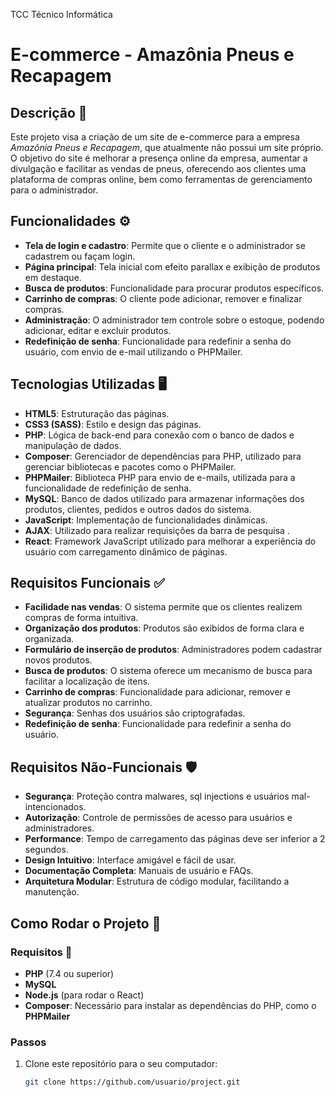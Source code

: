 TCC Técnico Informática

# E-commerce - Amazônia Pneus e Recapagem 

## Descrição 📜

Este projeto visa a criação de um site de e-commerce para a empresa *Amazônia Pneus e Recapagem*, que atualmente não possui um site próprio. O objetivo do site é melhorar a presença online da empresa, aumentar a divulgação e facilitar as vendas de pneus, oferecendo aos clientes uma plataforma de compras online, bem como ferramentas de gerenciamento para o administrador.

## Funcionalidades ⚙️

- **Tela de login e cadastro**: Permite que o cliente e o administrador se cadastrem ou façam login.
- **Página principal**: Tela inicial com efeito parallax e exibição de produtos em destaque.
- **Busca de produtos**: Funcionalidade para procurar produtos específicos.
- **Carrinho de compras**: O cliente pode adicionar, remover e finalizar compras.
- **Administração**: O administrador tem controle sobre o estoque, podendo adicionar, editar e excluir produtos.
- **Redefinição de senha**: Funcionalidade para redefinir a senha do usuário, com envio de e-mail utilizando o PHPMailer.

## Tecnologias Utilizadas 🖥️

- **HTML5**: Estruturação das páginas.
- **CSS3 (SASS)**: Estilo e design das páginas.
- **PHP**: Lógica de back-end para conexão com o banco de dados e manipulação de dados.
- **Composer**: Gerenciador de dependências para PHP, utilizado para gerenciar bibliotecas e pacotes como o PHPMailer.
- **PHPMailer**: Biblioteca PHP para envio de e-mails, utilizada para a funcionalidade de redefinição de senha.
- **MySQL**: Banco de dados utilizado para armazenar informações dos produtos, clientes, pedidos e outros dados do sistema.
- **JavaScript**: Implementação de funcionalidades dinâmicas.
- **AJAX**: Utilizado para realizar requisições da barra de pesquisa .
- **React**: Framework JavaScript utilizado para melhorar a experiência do usuário com carregamento dinâmico de páginas.

## Requisitos Funcionais ✅

- **Facilidade nas vendas**: O sistema permite que os clientes realizem compras de forma intuitiva.
- **Organização dos produtos**: Produtos são exibidos de forma clara e organizada.
- **Formulário de inserção de produtos**: Administradores podem cadastrar novos produtos.
- **Busca de produtos**: O sistema oferece um mecanismo de busca para facilitar a localização de itens.
- **Carrinho de compras**: Funcionalidade para adicionar, remover e atualizar produtos no carrinho.
- **Segurança**: Senhas dos usuários são criptografadas.
- **Redefinição de senha**: Funcionalidade para redefinir a senha do usuário.

## Requisitos Não-Funcionais 🛡️

- **Segurança**: Proteção contra malwares, sql injections e usuários mal-intencionados.
- **Autorização**: Controle de permissões de acesso para usuários e administradores.
- **Performance**: Tempo de carregamento das páginas deve ser inferior a 2 segundos.
- **Design Intuitivo**: Interface amigável e fácil de usar.
- **Documentação Completa**: Manuais de usuário e FAQs.
- **Arquitetura Modular**: Estrutura de código modular, facilitando a manutenção.

## Como Rodar o Projeto 🚀

### Requisitos 🔧

- **PHP** (7.4 ou superior)
- **MySQL**
- **Node.js** (para rodar o React)
- **Composer**: Necessário para instalar as dependências do PHP, como o **PHPMailer**

### Passos

1. Clone este repositório para o seu computador:
   ```bash
   git clone https://github.com/usuario/project.git

